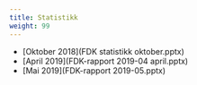 ```yaml
---
title: Statistikk
weight: 99
---
```

* [Oktober 2018](FDK statistikk oktober.pptx)
* [April 2019](FDK-rapport 2019-04 april.pptx)
* [Mai 2019](FDK-rapport 2019-05.pptx)
